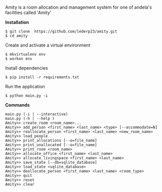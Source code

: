 Amity is a room allocation and management system for one of andela's facilities called 'Amity'

**Installation**

```
$ git clone  https://github.com/lederp23/amity.git
$ cd amity
```

Create and activate a virtual environment

```
$ mkvirtualenv env
$ workon env
```

Install dependencies

```
$ pip install -r requirements.txt
```

Run the application

```
$ python main.py -i
```

**Commands**
```
main.py (-i | --interactive)
main.py (-h | --help )
Amity>> create_room <room_name>...
Amity>> add_person <first_name> <last_name> <type> [--accommodate=N]
Amity>> reallocate_person <first_name> <last_name> <new_room_name>
Amity>> load_people
Amity>> print_allocations [--o=file_name]
Amity>> print_unallocated [--o=file_name]
Amity>> print_room <room_name>
Amity>> allocate_office <first_name> <last_name>
Amity>> allocate_livingspace <first_name> <last_name>
Amity>> save_state [--db=sqlite_database]
Amity>> load_state <sqlite_database>
Amity>> deallocate_person <first_name> <last_name> <room_type>
Amity>> quit
Amity>> reset
Amity>> clear
```
